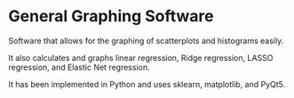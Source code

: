 # General Graphing Software

Software that allows for the graphing of scatterplots and histograms easily.

It also calculates and graphs linear regression, Ridge regression, LASSO regression, and Elastic Net regression.

It has been implemented in Python and uses sklearn, matplotlib, and PyQt5.

